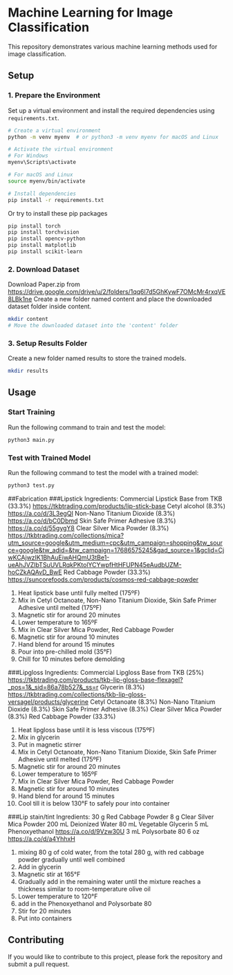 # Machine Learning for Image Classification

This repository demonstrates various machine learning methods used for image classification.

## Setup

### 1. Prepare the Environment

Set up a virtual environment and install the required dependencies using `requirements.txt`.

```sh
# Create a virtual environment
python -m venv myenv  # or python3 -m venv myenv for macOS and Linux

# Activate the virtual environment
# For Windows
myenv\Scripts\activate

# For macOS and Linux
source myenv/bin/activate

# Install dependencies
pip install -r requirements.txt
```
Or try to install these pip packages
```sh
pip install torch
pip install torchvision
pip install opencv-python
pip install matplotlib
pip install scikit-learn
```

### 2. Download Dataset

Download Paper.zip from https://drive.google.com/drive/u/2/folders/1qq6l7d5GhKywF7OMcMr4rxqVE8LBk1ne
Create a new folder named content and place the downloaded dataset folder inside content.
```sh
mkdir content
# Move the downloaded dataset into the 'content' folder
```

### 3. Setup Results Folder

Create a new folder named results to store the trained models.
```sh
mkdir results
```

## Usage

### Start Training
Run the following command to train and test the model:
```sh
python3 main.py
```

### Test with Trained Model
Run the following command to test the model with a trained model:
```sh
python3 test.py
```

##Fabrication
###Lipstick
Ingredients:
Commercial Lipstick Base from TKB (33.3%) https://tkbtrading.com/products/lip-stick-base
Cetyl alcohol (8.3%) https://a.co/d/3L3egQI
Non-Nano Titanium Dioxide (8.3%) https://a.co/d/bC0Dbmd
Skin Safe Primer Adhesive (8.3%) https://a.co/d/55gygY8
Clear Silver Mica Powder (8.3%) https://tkbtrading.com/collections/mica?utm_source=google&utm_medium=cpc&utm_campaign=shopping&tw_source=google&tw_adid=&tw_campaign=17686575245&gad_source=1&gclid=CjwKCAjwzIK1BhAuEiwAHQmU3tBe1-ueAhJVZIbTSuUVLRqkPKtolYCYwpfHtHFUPN45eAudbUZM-hoCZkAQAvD_BwE
Red Cabbage Powder (33.3%) https://suncorefoods.com/products/cosmos-red-cabbage-powder


1. Heat lipstick base until fully melted (175ºF)
2. Mix in Cetyl Octanoate, Non-Nano Titanium Dioxide, Skin Safe Primer Adhesive until melted (175ºF)
3. Magnetic stir for around 20 minutes
4. Lower temperature to 165ºF
5. Mix in Clear Silver Mica Powder, Red Cabbage Powder
6. Magnetic stir for around 10 minutes
7. Hand blend for around 15 minutes 
8. Pour into pre-chilled mold (35°F)
9. Chill for 10 minutes before demolding 


###Lipgloss
Ingredients:
Commercial Lipgloss Base from TKB (25%) https://tkbtrading.com/products/tkb-lip-gloss-base-flexagel?_pos=1&_sid=86a78b527&_ss=r
Glycerin (8.3%) https://tkbtrading.com/collections/tkb-lip-gloss-versagel/products/glycerine
Cetyl Octanoate (8.3%)
Non-Nano Titanium Dioxide (8.3%)
Skin Safe Primer Adhesive (8.3%)
Clear Silver Mica Powder (8.3%)
Red Cabbage Powder (33.3%)


1. Heat lipgloss base until it is less viscous (175ºF)
2. Mix in glycerin 
3. Put in magnetic stirrer
4. Mix in Cetyl Octanoate, Non-Nano Titanium Dioxide, Skin Safe Primer Adhesive until melted (175ºF)
5. Magnetic stir for around 20 minutes
6. Lower temperature to 165ºF
7. Mix in Clear Silver Mica Powder, Red Cabbage Powder
8. Magnetic stir for around 10 minutes
9. Hand blend for around 15 minutes 
10. Cool till it is below 130°F to safely pour into container


###Lip stain/tint
Ingredients:
30 g Red Cabbage Powder
8 g Clear Silver Mica Powder 
200 mL Deionized Water
80 mL Vegetable Glycerin
5 mL Phenoxyethanol https://a.co/d/9Vzw30U
3 mL Polysorbate 80 6 oz https://a.co/d/a4YhhxH 


1. mixing 80 g of cold water, from the total 280 g,  with red cabbage powder gradually until well combined
2. Add in glycerin 
3. Magnetic stir at 165°F
4. Gradually add in the remaining water until the mixture reaches a thickness similar to room-temperature olive oil
5. Lower temperature to 120°F
6. add in the Phenoxyethanol and Polysorbate 80
7. Stir for 20 minutes
8. Put into containers

## Contributing
If you would like to contribute to this project, please fork the repository and submit a pull request.

